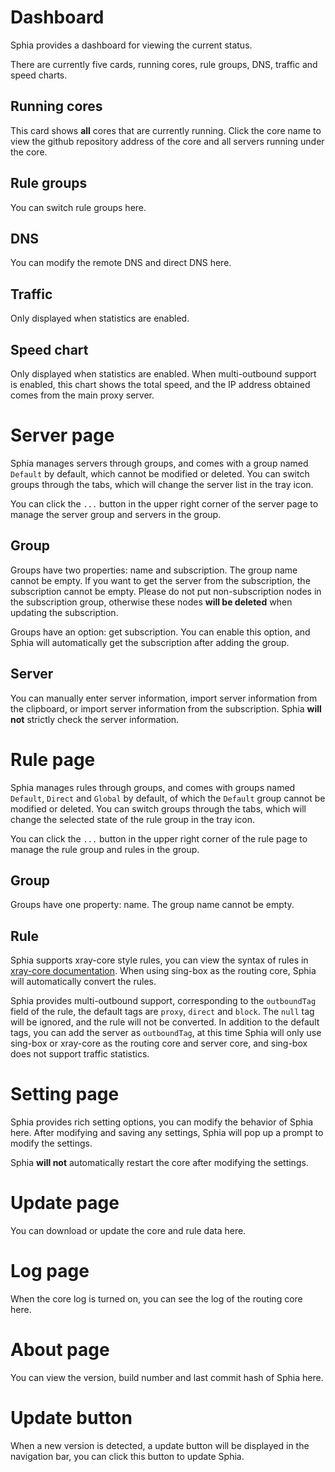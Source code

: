 # Dashboard

Sphia provides a dashboard for viewing the current status.

There are currently five cards, running cores, rule groups, DNS, traffic and speed charts.

## Running cores

This card shows **all** cores that are currently running. Click the core name to view the github repository address of
the core and all servers running under the core.

## Rule groups

You can switch rule groups here.

## DNS

You can modify the remote DNS and direct DNS here.

## Traffic

Only displayed when statistics are enabled.

## Speed chart

Only displayed when statistics are enabled. When multi-outbound support is enabled, this chart shows the total speed, and the IP address obtained comes from the main proxy server.

# Server page

Sphia manages servers through groups, and comes with a group named `Default` by default, which cannot be modified or
deleted. You can switch groups through the tabs, which will change the server list in the tray icon.

You can click the `...` button in the upper right corner of the server page to manage the server group and servers in
the group.

## Group

Groups have two properties: name and subscription. The group name cannot be empty. If you want to get the server from
the subscription, the subscription cannot be empty. Please do not put non-subscription nodes in the subscription group,
otherwise these nodes **will be deleted** when updating the subscription.

Groups have an option: get subscription. You can enable this option, and Sphia will automatically
get the subscription after adding the group.

## Server

You can manually enter server information, import server information from the clipboard, or import server information
from the subscription. Sphia **will not** strictly check the server information.

# Rule page

Sphia manages rules through groups, and comes with groups named `Default`, `Direct` and `Global` by default, of which
the `Default` group cannot be modified or deleted. You can switch groups through the tabs, which will change the
selected state of the rule group in the tray icon.

You can click the `...` button in the upper right corner of the rule page to manage the rule group and rules in the
group.

## Group

Groups have one property: name. The group name cannot be empty.

## Rule

Sphia supports xray-core style rules, you can view the syntax of rules
in [xray-core documentation](https://xtls.github.io/config/routing.html). When using sing-box as the routing core, Sphia
will automatically convert the rules.

Sphia provides multi-outbound support, corresponding to the `outboundTag` field of the rule, the default tags are `proxy`, `direct` and `block`. The `null` tag will be ignored, and the rule will not be converted. In addition to the default tags, you can add the server as `outboundTag`, at this time Sphia will only use sing-box or xray-core as the routing core and server core, and sing-box does not support traffic statistics.

# Setting page

Sphia provides rich setting options, you can modify the behavior of Sphia here. After modifying and saving any settings,
Sphia will pop up a prompt to modify the settings.

Sphia **will not** automatically restart the core after modifying the settings.

# Update page

You can download or update the core and rule data here.

# Log page

When the core log is turned on, you can see the log of the routing core here.

# About page

You can view the version, build number and last commit hash of Sphia here.

# Update button

When a new version is detected, a update button will be displayed in the navigation bar, you can click this button to update Sphia.
